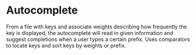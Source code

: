 # Autocomplete
From a file with keys and associate weights describing how frequently the key is displayed, the autocomplete 
will read in given information and suggest completions when a user types a certain prefix. Uses comparators to locate keys and
sort keys by weights or prefix. 

